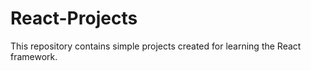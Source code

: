 # React-Projects
This repository contains simple projects created for learning the React framework.
